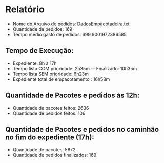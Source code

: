 # Relatório
 - Nome do Arquivo de pedidos: DadosEmpacotadeira.txt
 - Quantidade de pedidos: 169
 - Tempo médio gasto de pedidos: 699.9001972386585
## Tempo de Execução:
 - Expediente: 8h à 17h
 - Tempo lista COM prioridade: 2h35m -- Finalizado: 10h35m
 - Tempo lista SEM prioridade: 6h23m
 - Expediente total de empacotamento : 16h58m
## Quantidade de Pacotes e pedidos às 12h:
 - Quantidade de pacotes feitos: 2636
 - Quantidade de pedidos feitos: 106
## Quantidade de Pacotes e pedidos no caminhão no fim do expediente (17h):
 - Quantidade de pacotes: 5872
 - Quantidade de pedidos finalizados: 169
